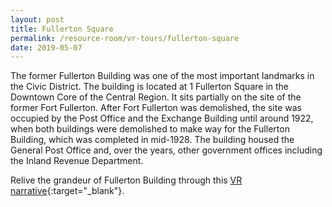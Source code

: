 ```yaml
---
layout: post
title: Fullerton Square
permalink: /resource-room/vr-tours/fullerton-square
date: 2019-05-07
---
```


The former Fullerton Building was one of the most important landmarks in the Civic District. The building is located at 1 Fullerton Square in the Downtown Core of the Central Region. It sits partially on the site of the former Fort Fullerton. After Fort Fullerton was demolished, the site was occupied by the Post Office and the Exchange Building until around 1922, when both buildings were demolished to make way for the Fullerton Building, which was completed in mid-1928. The building housed the General Post Office and, over the years, other government offices including the Inland Revenue Department.

Relive the grandeur of Fullerton Building through this [VR narrative](https://uploads.knightlab.com/scenevr/55/0cc8dc3a/index.html){:target="_blank"}.